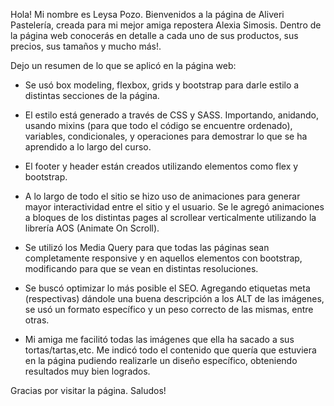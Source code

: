 Hola! Mi nombre es Leysa Pozo. Bienvenidos a la página de Aliveri Pastelería, creada para mi mejor amiga repostera Alexia Simosis.
Dentro de la página web conocerás en detalle a cada uno de sus productos, sus precios, sus tamaños y mucho más!.

Dejo un resumen de lo que se aplicó en la página web:

- Se usó box modeling, flexbox, grids y bootstrap para darle estilo a distintas secciones de la página.

- El estilo está generado a través de CSS y SASS. Importando, anidando, usando mixins (para que todo el código se encuentre ordenado), variables, condicionales, y operaciones para demostrar lo que se ha aprendido a lo largo del curso.

- El footer y header están creados utilizando elementos como flex y bootstrap.

- A lo largo de todo el sitio se hizo uso de animaciones para generar mayor interactividad entre el sitio y el usuario. Se le agregó animaciones a bloques de los distintas pages al scrollear verticalmente utilizando la librería AOS (Animate On Scroll).

- Se utilizó los Media Query para que todas las páginas sean completamente responsive y en aquellos elementos con bootstrap,  modificando para que se vean en distintas resoluciones.

- Se buscó optimizar lo más posible el SEO. Agregando etiquetas meta (respectivas) dándole una buena descripción a los ALT de las imágenes, se usó un formato específico y un peso correcto de las mismas, entre otras.

- Mi amiga me facilitó todas las imágenes que ella ha sacado a sus tortas/tartas,etc. Me indicó todo el contenido que quería que estuviera en la página pudiendo realizarle un diseño específico, obteniendo resultados muy bien logrados.

Gracias por visitar la página. 
Saludos!